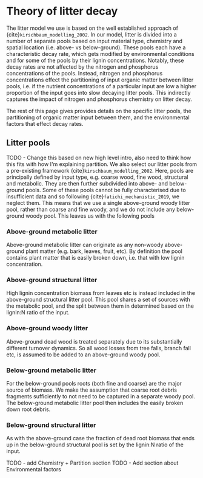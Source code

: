 # Theory of litter decay

The litter model we use is based on the well established approach of
{cite}`kirschbaum_modelling_2002`. In our model, litter is divided into a number of
separate pools based on input material type, chemistry and spatial location (i.e. above-
vs below-ground). These pools each have a characteristic decay rate, which gets modified
by environmental conditions and for some of the pools by their lignin concentrations.
Notably, these decay rates are not affected by the nitrogen and phosphorus
concentrations of the pools. Instead, nitrogen and phosphorus concentrations effect the
partitioning of input organic matter between litter pools, i.e. if the nutrient
concentrations of a particular input are low a higher proportion of the input goes into
slow decaying litter pools. This indirectly captures the impact of nitrogen and
phosphorus chemistry on litter decay.

The rest of this page gives provides details on the specific litter pools, the
partitioning of organic matter input between them, and the environmental factors that
effect decay rates.

## Litter pools

TODO - Change this based on new high level intro, also need to think how this fits with
how I'm explaining partition.
We also select our litter pools from a pre-existing framework
{cite}`kirschbaum_modelling_2002`. Here, pools are principally defined by input type,
e.g. coarse wood, fine wood, structural and metabolic. They are then further subdivided
into above- and below-ground pools. Some of these pools cannot be fully characterised
due to insufficient data and so following {cite}`fatichi_mechanistic_2019`, we neglect
them. This means that we use a single above-ground woody litter pool, rather than coarse
and fine woody, and we do not include any below-ground woody pool. This leaves us with
the following pools

### Above-ground metabolic litter

Above-ground metabolic litter can originate as any non-woody above-ground plant matter
(e.g. bark, leaves, fruit, etc). By definition the pool contains plant matter that is
easily broken down, i.e. that with low lignin concentration.

### Above-ground structural litter

High lignin concentration biomass from leaves etc is instead included in the
above-ground structural litter pool. This pool shares a set of sources with the
metabolic pool, and the split between them in determined based on the lignin:N ratio of
the input.

### Above-ground woody litter

Above-ground dead wood is treated separately due to its substantially different turnover
dynamics. So all wood losses from tree falls, branch fall etc, is assumed to be added to
an above-ground woody pool.

### Below-ground metabolic litter

For the below-ground pools roots (both fine and coarse) are the major source of biomass.
We make the assumption that coarse root debris fragments sufficiently to not need to be
captured in a separate woody pool. The below-ground metabolic litter pool then includes
the easily broken down root debris.

### Below-ground structural litter

As with the above-ground case the fraction of dead root biomass that ends up in the
below-ground structural pool is set by the lignin:N ratio of the input.

TODO - add Chemistry + Partition section
TODO - Add section about Environmental factors
